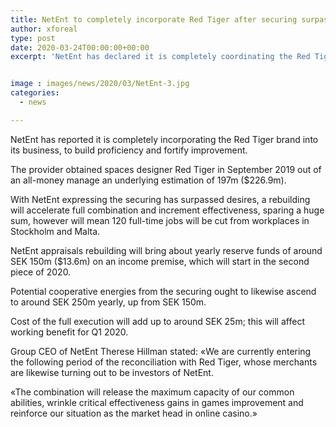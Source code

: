 ```yaml
---
title: NetEnt to completely incorporate Red Tiger after securing surpasses desires
author: xforeal 
type: post
date: 2020-03-24T00:00:00+00:00
excerpt: 'NetEnt has declared it is completely coordinating the Red Tiger brand into its business, to expand effectiveness and fortify development '


image : images/news/2020/03/NetEnt-3.jpg
categories:
  - news

---
```

NetEnt has reported it is completely incorporating the Red Tiger brand into its business, to build proficiency and fortify improvement. 

The provider obtained spaces designer Red Tiger in September 2019 out of an all-money manage an underlying estimation of 197m ($226.9m). 

With NetEnt expressing the securing has surpassed desires, a rebuilding will accelerate full combination and increment effectiveness, sparing a huge sum, however will mean 120 full-time jobs will be cut from workplaces in Stockholm and Malta. 

NetEnt appraisals rebuilding will bring about yearly reserve funds of around SEK 150m ($13.6m) on an income premise, which will start in the second piece of 2020. 

Potential cooperative energies from the securing ought to likewise ascend to around SEK 250m yearly, up from SEK 150m. 

Cost of the full execution will add up to around SEK 25m; this will affect working benefit for Q1 2020. 

Group CEO of NetEnt Therese Hillman stated: &#171;We are currently entering the following period of the reconciliation with Red Tiger, whose merchants are likewise turning out to be investors of NetEnt. 

&#171;The combination will release the maximum capacity of our common abilities, wrinkle critical effectiveness gains in games improvement and reinforce our situation as the market head in online casino.&#187;